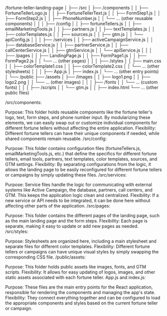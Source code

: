 /fortune-teller-landing-page
│
├── /src
│   ├── /components
│   │   ├── FortuneTellerLogo.js
│   │   ├── FortuneTellerText.js
│   │   ├── FormStep1.js
│   │   ├── FormStep2.js
│   │   ├── PhoneNumber.js
│   │   └── ... (other reusable components)
│   │
│   ├── /config
│   │   ├── fortuneTellers.js
│   │   ├── emailMarketingTools.js
│   │   ├── partners.js
│   │   ├── textTemplates.js
│   │   ├── colorTemplates.js
│   │   ├── sources.js
│   │   ├── gtm.js
│   │   └── apiConfig.js
│   │
│   ├── /services
│   │   ├── activeCampaignService.js
│   │   ├── databaseService.js
│   │   ├── partnerService.js
│   │   ├── callCenterService.js
│   │   ├── gtmService.js
│   │   └── apiService.js
│   │
│   ├── /pages
│   │   ├── LandingPage.js
│   │   ├── FormPage1.js
│   │   ├── FormPage2.js
│   │   └── ... (other pages)
│   │
│   ├── /styles
│   │   ├── main.css
│   │   ├── colorTemplate1.css
│   │   ├── colorTemplate2.css
│   │   └── ... (other stylesheets)
│   │
│   ├── App.js
│   ├── index.js
│   └── ... (other entry points)
│
└── /public
    ├── /assets
    │   ├── /images
    │   │   ├── logo1.png
    │   │   ├── logo2.png
    │   │   └── ... (other images)
    │   │
    │   ├── /fonts
    │   │   └── ... (custom fonts)
    │   │
    │   ├── /scripts
    │   │   └── gtm.js
    │   │
    ├── index.html
    └── ... (other public files)



/src/components:

Purpose: This folder holds reusable components like the fortune teller's logo, text, form steps, and phone number input. By modularizing these elements, we can easily swap out or customize individual components for different fortune tellers without affecting the entire application.
Flexibility: Different fortune tellers can have their unique components if needed, while shared components remain reusable.
/src/config:

Purpose: This folder contains configuration files (fortuneTellers.js, emailMarketingTools.js, etc.) that define the specifics for different fortune tellers, email tools, partners, text templates, color templates, sources, and GTM settings.
Flexibility: By separating configurations from the logic, it allows the landing page to be easily reconfigured for different fortune tellers or campaigns by simply updating these files.
/src/services:

Purpose: Service files handle the logic for communicating with external systems like Active Campaign, the database, partners, call centers, and GTM. This keeps the application logic clean and centralized.
Flexibility: If a new service or API needs to be integrated, it can be done here without affecting other parts of the application.
/src/pages:

Purpose: This folder contains the different pages of the landing page, such as the main landing page and the form steps.
Flexibility: Each page is separate, making it easy to update or add new pages as needed.
/src/styles:

Purpose: Stylesheets are organized here, including a main stylesheet and separate files for different color templates.
Flexibility: Different fortune tellers or campaigns can have unique visual styles by simply swapping the corresponding CSS file.
/public/assets:

Purpose: This folder holds public assets like images, fonts, and GTM scripts.
Flexibility: It allows for easy updating of logos, images, and other static assets associated with each fortune teller.
App.js and index.js:

Purpose: These files are the main entry points for the React application, responsible for rendering the components and managing the app's state.
Flexibility: They connect everything together and can be configured to load the appropriate components and styles based on the current fortune teller or campaign.